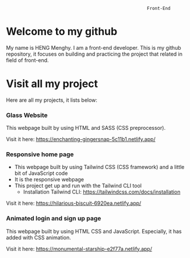                                                           Front-End                                             
# Welcome to my github
   My name is HENG Menghy. I am a front-end developer.
   This is my github repository, it focuses on building and practicing the project that related in field of front-end.

# Visit all my project
   Here are all my projects, it lists below:
   
   ### Glass Website
   This webpage built by using HTML and SASS (CSS preprocessor).
       
   Visit it here: https://enchanting-gingersnap-5c11b1.netlify.app/
   
   ### Responsive home page
   - This webpage built by using Tailwind CSS (CSS framework) and a little bit of JavaScript code
   - It is the responsive webpage
   - This project get up and run with the Tailwind CLI tool
     - Installation Tailwind CLI: https://tailwindcss.com/docs/installation
       
   Visit it here: https://hilarious-biscuit-6920ea.netlify.app/

   ### Animated login and sign up page
   This webpage built by using HTML CSS and JavaScript. Especially, it has added with CSS animation.

   Visit it here: https://monumental-starship-e2f77a.netlify.app/
  
